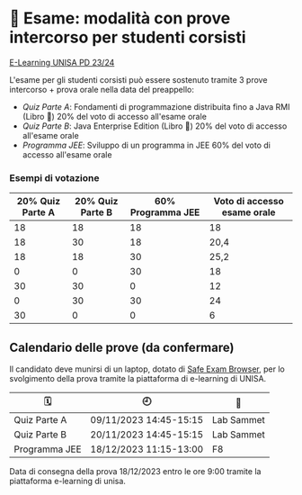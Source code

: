 # 📝 Esame: modalità con prove intercorso per studenti corsisti

[E-Learning UNISA PD 23/24](https://elearning.unisa.it/course/view.php?id=7552)

L'esame per gli studenti corsisti può essere sostenuto tramite 3 prove intercorso + prova orale nella data del preappello:

- _Quiz Parte A_: Fondamenti di programmazione distribuita fino a Java RMI (Libro 📕) 20% del voto di accesso all'esame orale
- _Quiz Parte B_: Java Enterprise Edition (Libro 📗) 20% del voto di accesso all'esame orale
- _Programma JEE_: Sviluppo di un programma in JEE 60% del voto di accesso all'esame orale

### Esempi di votazione

|20% Quiz Parte A | 20% Quiz Parte B | 60% Programma JEE |Voto di accesso esame orale|
|-------|--------|--------|---------|
|18	|18	|18	|18|
|18	|30	|18	|20,4|
|18	|18	|30	|25,2|
|0	|0	|30	|18|
|30	|30	|0	|12|
|0	|30	|30	|24|
|30	|0	|0	|6|

## Calendario delle prove (da confermare)

Il candidato deve munirsi di un laptop, dotato di [Safe Exam Browser](https://safeexambrowser.org/), per lo svolgimento della prova tramite la piattaforma di e-learning di UNISA.

|🗓️ | 🕘 | 📍|
---------|----------|--------|
Quiz Parte A | 09/11/2023 14:45-15:15 | Lab Sammet
Quiz Parte B | 20/11/2023 14:45-15:15 | Lab Sammet
Programma JEE | 18/12/2023 11:15-13:00 | F8 

Data di consegna della prova 18/12/2023 entro le ore 9:00 tramite la piattaforma e-learning di unisa.